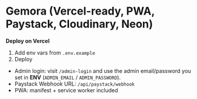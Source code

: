 # Gemora (Vercel-ready, PWA, Paystack, Cloudinary, Neon)

**Deploy on Vercel**
1) Add env vars from `.env.example`
2) Deploy

- Admin login: visit `/admin-login` and use the admin email/password you set in **ENV** (`ADMIN_EMAIL` / `ADMIN_PASSWORD`).
- Paystack Webhook URL: `/api/paystack/webhook`
- PWA: manifest + service worker included

